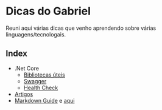 # Dicas do Gabriel
Reuni aqui várias dicas que venho aprendendo sobre várias linguagens/tecnologais.

## Index

* .Net Core
    * [Bibliotecas úteis](./dotnet/libraries.md)
    * [Swagger](./dotnet/swagger.md)
    * [Health Check](./dotnet/healthcheck.md)
* [Artigos](./articles.md)
* [Markdown Guide](https://guides.github.com/features/mastering-markdown/) e [aqui](https://docs.github.com/en/free-pro-team@latest/github/writing-on-github/basic-writing-and-formatting-syntax)